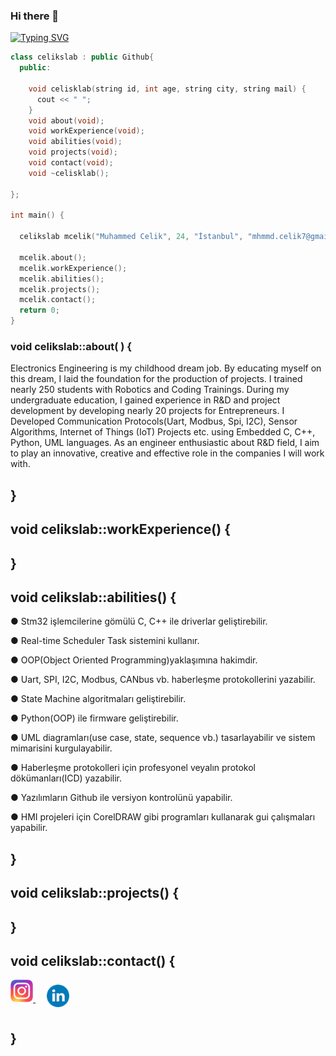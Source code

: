 ### Hi there 👋

<a href="https://git.io/typing-svg"><img src="https://readme-typing-svg.herokuapp.com?font=Fira+Code&duration=10&pause=200&color=02E400&width=435&lines=%7C;+;%7C;+;W%7C;We;Wel%7C;Welc;Welco%7C;Welcom;Welcome%7C;Welcome+%7C;Welcome+t;Welcome+to%7C;Welcome+to+%7C;Welcome+to+M%7C;Welcome+to+My;Welcome+to+My+%7C;Welcome+to+My+C;Welcome+to+My+Co%7C;Welcome+to+My+Cod;Welcome+to+My+Codi%7C;Welcome+to+My+Codin;Welcome+to+My+Coding%7C;Welcome+to+My+Coding+%7C;Welcome+to+My+Coding+W;Welcome+to+My+Coding+Wo%7C;Welcome+to+My+Coding+Wor;Welcome+to+My+Coding+Worl%7C;Welcome+to+My+Coding+World;Welcome+to+My+Coding+World+%7C;Welcome+to+My+Coding+World+!;Welcome+to+My+Coding+World+!%7C;Welcome+to+My+Coding+World+!;Welcome+to+My+Coding+World+!%7C;Welcome+to+My+Coding+World+!" alt="Typing SVG" /></a>

```c++
class celikslab : public Github{        
  public:    
  
    void celisklab(string id, int age, string city, string mail) {  
      cout << " ";
    }
    void about(void);
    void workExperience(void);
    void abilities(void);
    void projects(void);
    void contact(void);
    void ~celisklab();
    
};

int main() {

  celikslab mcelik("Muhammed Celik", 24, "İstanbul", "mhmmd.celik7@gmail.com");  
  
  mcelik.about();
  mcelik.workExperience();
  mcelik.abilities();
  mcelik.projects();
  mcelik.contact();
  return 0;
}
```




### void celikslab::about( ) {

Electronics Engineering is my childhood dream job. By educating myself on this dream, I laid the foundation for the production of projects. I trained nearly 250 students with Robotics and Coding Trainings. During my undergraduate education, I gained experience in R&D and project development by developing nearly 20 projects for Entrepreneurs. I Developed Communication Protocols(Uart, Modbus, Spi, I2C), Sensor Algorithms, Internet of Things (IoT) Projects etc. using Embedded C, C++, Python, UML languages. As an engineer enthusiastic about R&D field, I aim to play an innovative, creative and effective role in the companies I will work with.
## }




## void celikslab::workExperience() {

## }




## void celikslab::abilities() {

● Stm32 işlemcilerine gömülü C, C++ ile driverlar geliştirebilir.

● Real-time Scheduler Task sistemini kullanır.

● OOP(Object Oriented Programming)yaklaşımına hakimdir.

● Uart, SPI, I2C, Modbus, CANbus vb. haberleşme protokollerini yazabilir.

● State Machine algoritmaları geliştirebilir.

● Python(OOP) ile firmware geliştirebilir.

● UML diagramları(use case, state, sequence vb.) tasarlayabilir ve sistem mimarisini kurgulayabilir.

● Haberleşme protokolleri için profesyonel veyalın protokol dökümanları(ICD) yazabilir.

● Yazılımların Github ile versiyon kontrolünü yapabilir.

● HMI projeleri için CorelDRAW gibi programları kullanarak gui çalışmaları yapabilir.

## }




## void celikslab::projects() {

## }




## void celikslab::contact() {

<p align="left">
  
  <a href="https://www.instagram.com/celikslab/" style="margin-right: 10px">
  <img width="36px" src="https://github.com/celikslab/celikslab/blob/main/additional_files/instagram.png" alt="İnstagram style="vertical-align:top; margin:8px" />
  </a>
  
  <a href="https://www.linkedin.com/in/mhmmdcelik/" style="margin-right: 10px">
  <img width="36px" src="https://github.com/celikslab/celikslab/blob/main/additional_files/linkedin.png" alt="Linkedin" style="vertical-align:top; margin:8px" />
  </a>
  
</p>

## }
